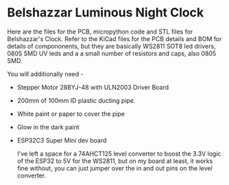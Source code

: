 # Belshazzar Luminous Night Clock


Here are the files for the PCB, micropython code and STL files for Belshazzar's Clock.
Refer to the KiCad files for the PCB details and BOM for details of compononents, but they
are basically WS2811 SOT8 led drivers, 0805 SMD UV leds and a a small number of resistors and
caps, also 0805 SMD.

You will additionally need -

- Stepper Motor 28BYJ-48 with ULN2003 Driver Board
- 200mm of 100mm ID plastic ducting pipe.
- White paint or paper to cover the pipe
- Glow in the dark paint
- ESP32C3 Super Mini dev board

  I've left a space for a 74AHCT125 level converter to boost the 3.3V logic of the ESP32 to 5V for the WS2811, but on my board at least, it works fine without, you can just jumper over the in and out pins on the level converter. 
